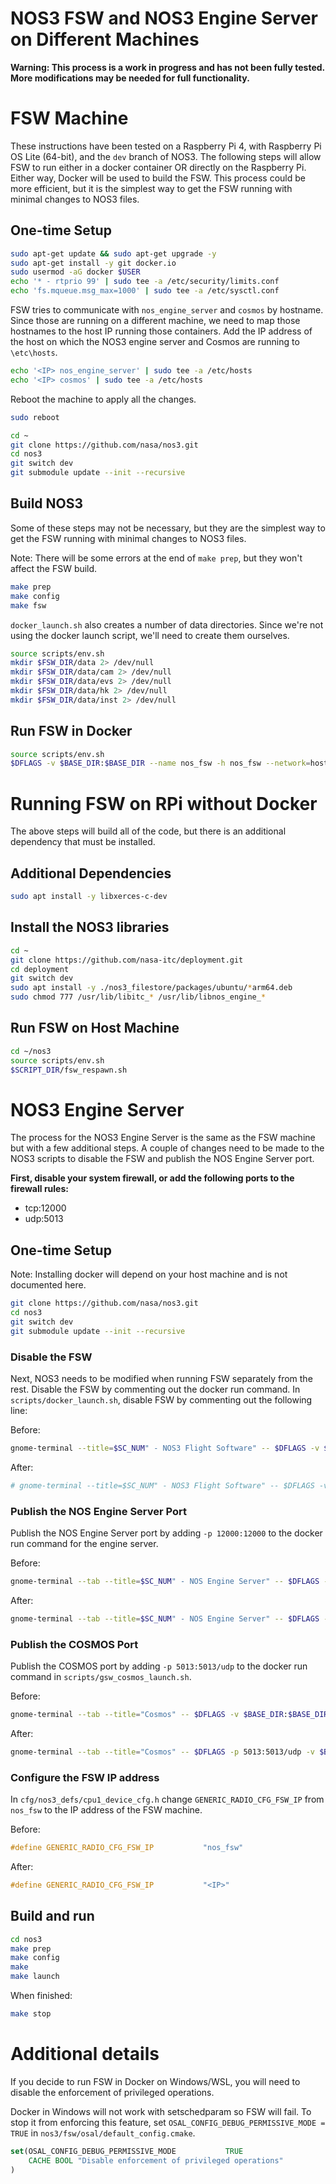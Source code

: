 
# NOS3 FSW and NOS3 Engine Server on Different Machines


**Warning: This process is a work in progress and has not been fully tested. More modifications may be needed for full functionality.**


# FSW Machine

These instructions have been tested on a Raspberry Pi 4, with Raspberry Pi OS Lite (64-bit), and the `dev` branch of NOS3. The following steps will allow FSW to run either in a docker container OR directly on the Raspberry Pi. Either way, Docker will be used to build the FSW. This process could be more efficient, but it is the simplest way to get the FSW running with minimal changes to NOS3 files.

## One-time Setup

```bash
sudo apt-get update && sudo apt-get upgrade -y
sudo apt-get install -y git docker.io
sudo usermod -aG docker $USER
echo '* - rtprio 99' | sudo tee -a /etc/security/limits.conf
echo 'fs.mqueue.msg_max=1000' | sudo tee -a /etc/sysctl.conf
```

FSW tries to communicate with `nos_engine_server` and `cosmos` by hostname. Since those are running on a different machine, we need to map those hostnames to the host IP running those containers. Add the IP address of the host on which the NOS3 engine server and Cosmos are running to `\etc\hosts`.

```bash
echo '<IP> nos_engine_server' | sudo tee -a /etc/hosts
echo '<IP> cosmos' | sudo tee -a /etc/hosts
```

Reboot the machine to apply all the changes.

```bash
sudo reboot
```

```bash
cd ~
git clone https://github.com/nasa/nos3.git
cd nos3
git switch dev
git submodule update --init --recursive
```

## Build NOS3

Some of these steps may not be necessary, but they are the simplest way to get the FSW running with minimal changes to NOS3 files.

Note: There will be some errors at the end of `make prep`, but they won't affect the FSW build.

```bash
make prep
make config
make fsw
```

`docker_launch.sh` also creates a number of data directories. Since we're not using the docker launch script, we'll need to create them ourselves.

```bash
source scripts/env.sh
mkdir $FSW_DIR/data 2> /dev/null
mkdir $FSW_DIR/data/cam 2> /dev/null
mkdir $FSW_DIR/data/evs 2> /dev/null
mkdir $FSW_DIR/data/hk 2> /dev/null
mkdir $FSW_DIR/data/inst 2> /dev/null
```


## Run FSW in Docker

```bash
source scripts/env.sh
$DFLAGS -v $BASE_DIR:$BASE_DIR --name nos_fsw -h nos_fsw --network=host -w $FSW_DIR --sysctl fs.mqueue.msg_max=10000 --ulimit rtprio=99 --cap-add=sys_nice $DBOX $SCRIPT_DIR/fsw_respawn.sh
```



# Running FSW on RPi without Docker

The above steps will build all of the code, but there is an additional dependency that must be installed. 

## Additional Dependencies

```bash
sudo apt install -y libxerces-c-dev
```

## Install the NOS3 libraries
    
```bash
cd ~
git clone https://github.com/nasa-itc/deployment.git
cd deployment
git switch dev
sudo apt install -y ./nos3_filestore/packages/ubuntu/*arm64.deb
sudo chmod 777 /usr/lib/libitc_* /usr/lib/libnos_engine_*
```

## 

## Run FSW on Host Machine

```bash
cd ~/nos3
source scripts/env.sh
$SCRIPT_DIR/fsw_respawn.sh
```



# NOS3 Engine Server

The process for the NOS3 Engine Server is the same as the FSW machine but with a few additional steps. A couple of changes need to be made to the NOS3 scripts to disable the FSW and publish the NOS Engine Server port.

**First, disable your system firewall, or add the following ports to the firewall rules:**

- tcp:12000
- udp:5013


## One-time Setup

Note: Installing docker will depend on your host machine and is not documented here.

```bash
git clone https://github.com/nasa/nos3.git
cd nos3
git switch dev
git submodule update --init --recursive
```

### Disable the FSW

Next, NOS3 needs to be modified when running FSW separately from the rest. Disable the FSW by commenting out the docker run command.  In `scripts/docker_launch.sh`, disable FSW by commenting out the following line:

Before:
```bash
gnome-terminal --title=$SC_NUM" - NOS3 Flight Software" -- $DFLAGS -v $BASE_DIR:$BASE_DIR --name $SC_NUM"_nos_fsw" -h nos_fsw --network=$SC_NETNAME -w $FSW_DIR --sysctl fs.mqueue.msg_max=10000 --ulimit rtprio=99 --cap-add=sys_nice $DBOX $SCRIPT_DIR/fsw_respawn.sh &
```

After:
```bash 
# gnome-terminal --title=$SC_NUM" - NOS3 Flight Software" -- $DFLAGS -v $BASE_DIR:$BASE_DIR --name $SC_NUM"_nos_fsw" -h nos_fsw --network=$SC_NETNAME -w $FSW_DIR --sysctl fs.mqueue.msg_max=10000 --ulimit rtprio=99 --cap-add=sys_nice $DBOX $SCRIPT_DIR/fsw_respawn.sh &
```

### Publish the NOS Engine Server Port

Publish the NOS Engine Server port by adding `-p 12000:12000` to the docker run command for the engine server.

Before:
```bash
gnome-terminal --tab --title=$SC_NUM" - NOS Engine Server" -- $DFLAGS -v $SIM_DIR:$SIM_DIR --name $SC_NUM"_nos_engine_server"  -h nos_engine_server --network=$SC_NETNAME -w $SIM_BIN $DBOX /usr/bin/nos_engine_server_standalone -f $SIM_BIN/nos_engine_server_config.json
```
After:
```bash
gnome-terminal --tab --title=$SC_NUM" - NOS Engine Server" -- $DFLAGS -p 12000:12000 -v $SIM_DIR:$SIM_DIR --name $SC_NUM"_nos_engine_server"  -h nos_engine_server --network=$SC_NETNAME -w $SIM_BIN $DBOX /usr/bin/nos_engine_server_standalone -f $SIM_BIN/nos_engine_server_config.json
```

### Publish the COSMOS Port

Publish the COSMOS port by adding `-p 5013:5013/udp` to the docker run command in `scripts/gsw_cosmos_launch.sh`.

Before:
```bash
gnome-terminal --tab --title="Cosmos" -- $DFLAGS -v $BASE_DIR:$BASE_DIR -v /tmp/nos3:/tmp/nos3 -v /tmp/.X11-unix:/tmp/.X11-unix:ro -e DISPLAY=$DISPLAY -e QT_X11_NO_MITSHM=1 -w $GSW_DIR --name cosmos_openc3-operator_1 --network=nos3_core ballaerospace/cosmos:4.5.0
```

After:
```bash
gnome-terminal --tab --title="Cosmos" -- $DFLAGS -p 5013:5013/udp -v $BASE_DIR:$BASE_DIR -v /tmp/nos3:/tmp/nos3 -v /tmp/.X11-unix:/tmp/.X11-unix:ro -e DISPLAY=$DISPLAY -e QT_X11_NO_MITSHM=1 -w $GSW_DIR --name cosmos_openc3-operator_1 --network=nos3_core ballaerospace/cosmos:4.5.0
```

### Configure the FSW IP address

In `cfg/nos3_defs/cpu1_device_cfg.h` change `GENERIC_RADIO_CFG_FSW_IP` from `nos_fsw` to the IP address of the FSW machine.

Before:
```c
#define GENERIC_RADIO_CFG_FSW_IP           "nos_fsw"
```

After:
```c
#define GENERIC_RADIO_CFG_FSW_IP           "<IP>"
```



## Build and run

```bash
cd nos3
make prep
make config
make
make launch
```

When finished:

```bash
make stop
```


# Additional details

If you decide to run FSW in Docker on Windows/WSL, you will need to disable the enforcement of privileged operations.

Docker in Windows will not work with setschedparam so FSW will fail. To stop it from enforcing this feature, set `OSAL_CONFIG_DEBUG_PERMISSIVE_MODE = TRUE` in `nos3/fsw/osal/default_config.cmake`.

```cmake
set(OSAL_CONFIG_DEBUG_PERMISSIVE_MODE           TRUE
    CACHE BOOL "Disable enforcement of privileged operations"
)
```
